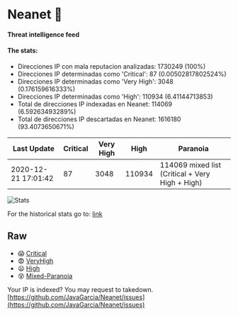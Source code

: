 # Neanet :hocho:
#### Threat intelligence feed
#### The stats:

- Direcciones IP con mala reputacion analizadas: 1730249 (100%)
- Direcciones IP determinadas como 'Critical':  87 (0.00502817802524%)
- Direcciones IP determinadas como 'Very High':  3048 (0.176159616333%)
- Direcciones IP determinadas como 'High':  110934 (6.41144713853)
- Total de direcciones IP indexadas en Neanet:  114069 (6.59263493289%)
- Total de direcciones IP descartadas en Neanet:  1616180 (93.4073650671%)

| Last Update | Critical | Very High | High | Paranoia |
| --- | --- | --- | --- | --- |
| 2020-12-21 17:01:42 | 87 | 3048 | 110934 | 114069 mixed list (Critical + Very High + High)|

![Stats](https://docs.google.com/spreadsheets/d/e/2PACX-1vSnaNMIXVabIpDJjufMlzH7poXnshF3mgd8Is1g9ytUEzVsP5my4Trn8f-xkoLLQ38xpL3HtmUexLo6/pubchart?oid=501124687&format=image)

For the historical stats go to: [link](/stats.csv)
## Raw
- :scream: [Critical](https://raw.githubusercontent.com/JavaGarcia/Neanet/master/blacklists/neanet_critical.txt)
- :fearful: [VeryHigh](https://raw.githubusercontent.com/JavaGarcia/Neanet/master/blacklists/neanet_veryHigh.txtt)
- :frowning: [High](https://raw.githubusercontent.com/JavaGarcia/Neanet/master/blacklists/neanet_high.txt)
- :dizzy_face: [Mixed-Paranoia](https://raw.githubusercontent.com/JavaGarcia/Neanet/master/blacklists/neanet_all.txt)


Your IP is indexed? You may request to takedown. [https://github.com/JavaGarcia/Neanet/issues](https://github.com/JavaGarcia/Neanet/issues)


























































































































































































































































































































































































































































































































































































































































































































































































































































































































































































































































































































































































































































































































































































































































































































































































































































































































































































































































































































































































































































































































































































































































































































































































































































































































































































































































































































































































































































































































































































































































